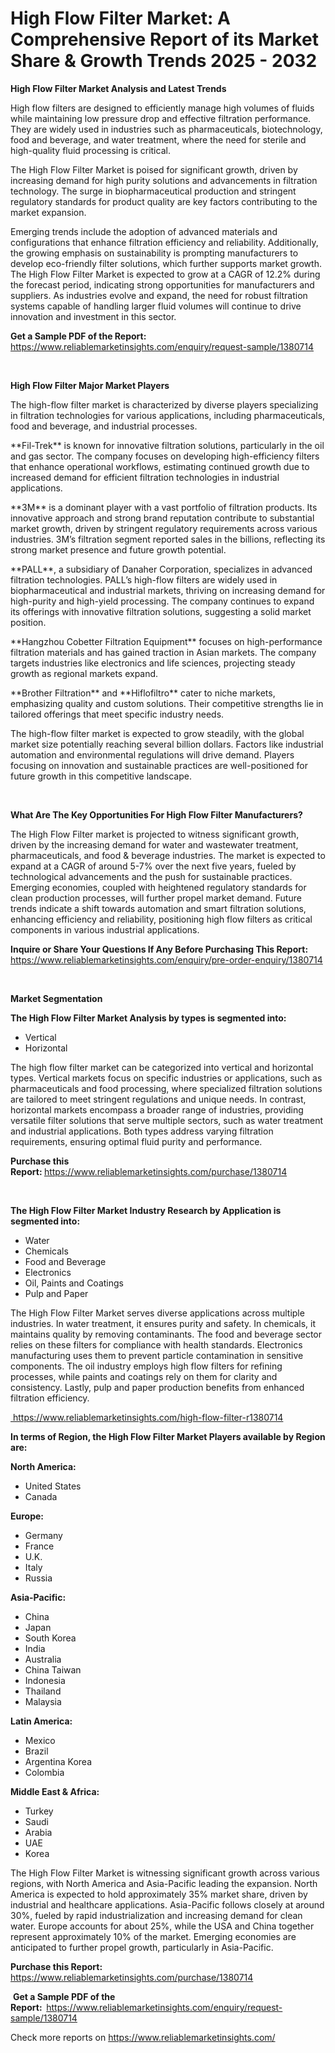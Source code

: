 <p><h1>High Flow Filter Market: A Comprehensive Report of its Market Share & Growth Trends 2025 - 2032</h1></p><p><strong>High Flow Filter Market Analysis and Latest Trends</strong></p>
<p><p>High flow filters are designed to efficiently manage high volumes of fluids while maintaining low pressure drop and effective filtration performance. They are widely used in industries such as pharmaceuticals, biotechnology, food and beverage, and water treatment, where the need for sterile and high-quality fluid processing is critical. </p><p>The High Flow Filter Market is poised for significant growth, driven by increasing demand for high purity solutions and advancements in filtration technology. The surge in biopharmaceutical production and stringent regulatory standards for product quality are key factors contributing to the market expansion. </p><p>Emerging trends include the adoption of advanced materials and configurations that enhance filtration efficiency and reliability. Additionally, the growing emphasis on sustainability is prompting manufacturers to develop eco-friendly filter solutions, which further supports market growth. The High Flow Filter Market is expected to grow at a CAGR of 12.2% during the forecast period, indicating strong opportunities for manufacturers and suppliers. As industries evolve and expand, the need for robust filtration systems capable of handling larger fluid volumes will continue to drive innovation and investment in this sector.</p></p>
<p><strong>Get a Sample PDF of the Report:&nbsp;</strong> <a href="https://www.reliablemarketinsights.com/enquiry/request-sample/1380714?utm_campaign=2481&utm_medium=2&utm_source=Github&utm_content=ia&utm_term=21022025&utm_id=high-flow-filter">https://www.reliablemarketinsights.com/enquiry/request-sample/1380714</a></p>
<p>&nbsp;</p>
<p><strong>High Flow Filter Major Market Players</strong></p>
<p><p>The high-flow filter market is characterized by diverse players specializing in filtration technologies for various applications, including pharmaceuticals, food and beverage, and industrial processes.</p><p>**Fil-Trek** is known for innovative filtration solutions, particularly in the oil and gas sector. The company focuses on developing high-efficiency filters that enhance operational workflows, estimating continued growth due to increased demand for efficient filtration technologies in industrial applications.</p><p>**3M** is a dominant player with a vast portfolio of filtration products. Its innovative approach and strong brand reputation contribute to substantial market growth, driven by stringent regulatory requirements across various industries. 3M’s filtration segment reported sales in the billions, reflecting its strong market presence and future growth potential.</p><p>**PALL**, a subsidiary of Danaher Corporation, specializes in advanced filtration technologies. PALL’s high-flow filters are widely used in biopharmaceutical and industrial markets, thriving on increasing demand for high-purity and high-yield processing. The company continues to expand its offerings with innovative filtration solutions, suggesting a solid market position.</p><p>**Hangzhou Cobetter Filtration Equipment** focuses on high-performance filtration materials and has gained traction in Asian markets. The company targets industries like electronics and life sciences, projecting steady growth as regional markets expand.</p><p>**Brother Filtration** and **Hiflofiltro** cater to niche markets, emphasizing quality and custom solutions. Their competitive strengths lie in tailored offerings that meet specific industry needs.</p><p>The high-flow filter market is expected to grow steadily, with the global market size potentially reaching several billion dollars. Factors like industrial automation and environmental regulations will drive demand. Players focusing on innovation and sustainable practices are well-positioned for future growth in this competitive landscape.</p></p>
<p>&nbsp;</p>
<p><strong>What Are The Key Opportunities For High Flow Filter Manufacturers?</strong></p>
<p><p>The High Flow Filter market is projected to witness significant growth, driven by the increasing demand for water and wastewater treatment, pharmaceuticals, and food & beverage industries. The market is expected to expand at a CAGR of around 5-7% over the next five years, fueled by technological advancements and the push for sustainable practices. Emerging economies, coupled with heightened regulatory standards for clean production processes, will further propel market demand. Future trends indicate a shift towards automation and smart filtration solutions, enhancing efficiency and reliability, positioning high flow filters as critical components in various industrial applications.</p></p>
<p><strong>Inquire or Share Your Questions If Any Before Purchasing This Report:</strong> <a href="https://www.reliablemarketinsights.com/enquiry/pre-order-enquiry/1380714?utm_campaign=2481&utm_medium=2&utm_source=Github&utm_content=ia&utm_term=21022025&utm_id=high-flow-filter">https://www.reliablemarketinsights.com/enquiry/pre-order-enquiry/1380714</a></p>
<p>&nbsp;</p>
<p><strong>Market Segmentation</strong></p>
<p><strong>The High Flow Filter Market Analysis by types is segmented into:</strong></p>
<p><ul><li>Vertical</li><li>Horizontal</li></ul></p>
<p><p>The high flow filter market can be categorized into vertical and horizontal types. Vertical markets focus on specific industries or applications, such as pharmaceuticals and food processing, where specialized filtration solutions are tailored to meet stringent regulations and unique needs. In contrast, horizontal markets encompass a broader range of industries, providing versatile filter solutions that serve multiple sectors, such as water treatment and industrial applications. Both types address varying filtration requirements, ensuring optimal fluid purity and performance.</p></p>
<p><strong>Purchase this Report:&nbsp;</strong><a href="https://www.reliablemarketinsights.com/purchase/1380714?utm_campaign=2481&utm_medium=2&utm_source=Github&utm_content=ia&utm_term=21022025&utm_id=high-flow-filter">https://www.reliablemarketinsights.com/purchase/1380714</a></p>
<p>&nbsp;</p>
<p><strong>The High Flow Filter Market Industry Research by Application is segmented into:</strong></p>
<p><ul><li>Water</li><li>Chemicals</li><li>Food and Beverage</li><li>Electronics</li><li>Oil, Paints and Coatings</li><li>Pulp and Paper</li></ul></p>
<p><p>The High Flow Filter Market serves diverse applications across multiple industries. In water treatment, it ensures purity and safety. In chemicals, it maintains quality by removing contaminants. The food and beverage sector relies on these filters for compliance with health standards. Electronics manufacturing uses them to prevent particle contamination in sensitive components. The oil industry employs high flow filters for refining processes, while paints and coatings rely on them for clarity and consistency. Lastly, pulp and paper production benefits from enhanced filtration efficiency.</p></p>
<p><a href="https://www.reliablemarketinsights.com/high-flow-filter-r1380714?utm_campaign=2481&utm_medium=2&utm_source=Github&utm_content=ia&utm_term=21022025&utm_id=high-flow-filter">&nbsp;https://www.reliablemarketinsights.com/high-flow-filter-r1380714</a></p>
<p><strong>In terms of Region, the High Flow Filter Market Players available by Region are:</strong></p>
<p>
    <p> <strong> North America: </strong>
        <ul>
            <li>United States</li>
            <li>Canada</li>
        </ul>
        </p> 
    <p> <strong> Europe: </strong>
        <ul>
            <li>Germany</li>
            <li>France</li>
            <li>U.K.</li>
            <li>Italy</li>
            <li>Russia</li>
        </ul>
        </p> 
    <p> <strong> Asia-Pacific: </strong>
        <ul>
            <li>China</li>
            <li>Japan</li>
            <li>South Korea</li>
            <li>India</li>
            <li>Australia</li>
            <li>China Taiwan</li>
            <li>Indonesia</li>
            <li>Thailand</li>
            <li>Malaysia</li>
        </ul>
        </p> 
    <p> <strong> Latin America: </strong>
        <ul>
            <li>Mexico</li>
            <li>Brazil</li>
            <li>Argentina Korea</li>
            <li>Colombia</li>
        </ul>
        </p> 
    <p> <strong> Middle East & Africa: </strong>
        <ul>
            <li>Turkey</li>
            <li>Saudi</li>
            <li>Arabia</li>
            <li>UAE</li>
            <li>Korea</li>
        </ul>
    </p>
    </p>
<p><p>The High Flow Filter Market is witnessing significant growth across various regions, with North America and Asia-Pacific leading the expansion. North America is expected to hold approximately 35% market share, driven by industrial and healthcare applications. Asia-Pacific follows closely at around 30%, fueled by rapid industrialization and increasing demand for clean water. Europe accounts for about 25%, while the USA and China together represent approximately 10% of the market. Emerging economies are anticipated to further propel growth, particularly in Asia-Pacific.</p></p>
<p><strong>Purchase this Report: </strong><a href="https://www.reliablemarketinsights.com/purchase/1380714?utm_campaign=2481&utm_medium=2&utm_source=Github&utm_content=ia&utm_term=21022025&utm_id=high-flow-filter">https://www.reliablemarketinsights.com/purchase/1380714</a></p>
<p>&nbsp;<strong>Get a Sample PDF of the Report:&nbsp;&nbsp;</strong><a href="https://www.reliablemarketinsights.com/enquiry/request-sample/1380714?utm_campaign=2481&utm_medium=2&utm_source=Github&utm_content=ia&utm_term=21022025&utm_id=high-flow-filter">https://www.reliablemarketinsights.com/enquiry/request-sample/1380714</a></p>
<p><strong></strong></p>
<p>Check more reports on <a href="https://www.reliablemarketinsights.com/?utm_campaign=2481&utm_medium=2&utm_source=Github&utm_content=ia&utm_term=21022025&utm_id=high-flow-filter">https://www.reliablemarketinsights.com/</a></p>